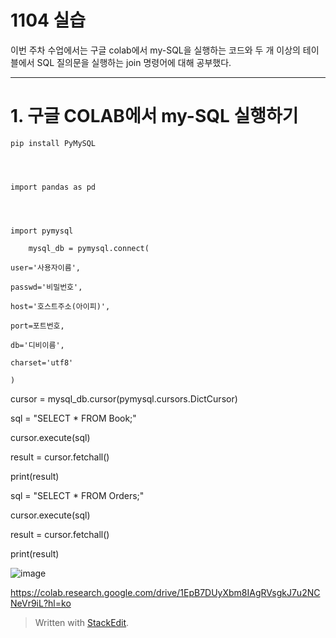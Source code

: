 # 1104 실습

이번 주차 수업에서는 구글 colab에서 my-SQL을 실행하는  코드와 두 개 이상의 테이블에서 SQL 질의문을 실행하는 join 명령어에 대해 공부했다.

---
# 1. 구글 COLAB에서 my-SQL 실행하기

 

    pip install PyMySQL




    import pandas as pd




    import pymysql

        mysql_db = pymysql.connect(
    
    user='사용자이름',
    
    passwd='비밀번호',
    
    host='호스트주소(아이피)',
    
    port=포트번호,
    
    db='디비이름',
    
    charset='utf8'
    
    )

cursor = mysql_db.cursor(pymysql.cursors.DictCursor)

sql = "SELECT * FROM Book;"

cursor.execute(sql)

result = cursor.fetchall()

print(result)

sql = "SELECT * FROM Orders;"

cursor.execute(sql)

result = cursor.fetchall()

print(result)

![image](https://user-images.githubusercontent.com/114793024/200758924-02a3740e-800e-4ec1-ade1-587e72fb526d.png)

https://colab.research.google.com/drive/1EpB7DUyXbm8IAgRVsgkJ7u2NCNeVr9iL?hl=ko





> Written with [StackEdit](https://stackedit.io/).

<!--stackedit_data:
eyJoaXN0b3J5IjpbLTEyNTk3NTA1OTMsLTE1MjQwMzI2NjZdfQ
==
-->